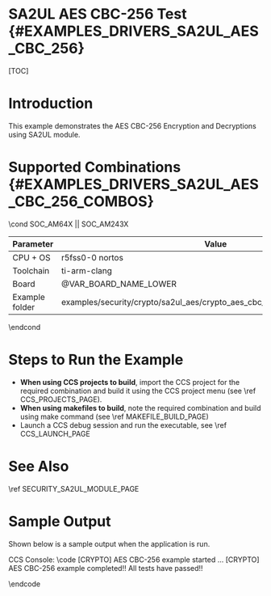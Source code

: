 # SA2UL AES CBC-256 Test {#EXAMPLES_DRIVERS_SA2UL_AES_CBC_256}

[TOC]

# Introduction

This example demonstrates the AES CBC-256 Encryption and Decryptions using SA2UL module.

# Supported Combinations {#EXAMPLES_DRIVERS_SA2UL_AES_CBC_256_COMBOS}

\cond SOC_AM64X || SOC_AM243X

 Parameter      | Value
 ---------------|-----------
 CPU + OS       | r5fss0-0 nortos
 Toolchain      | ti-arm-clang
 Board          | @VAR_BOARD_NAME_LOWER
 Example folder | examples/security/crypto/sa2ul_aes/crypto_aes_cbc_256/crypto_aes_cbc_256.c
\endcond

# Steps to Run the Example

- **When using CCS projects to build**, import the CCS project for the required combination
  and build it using the CCS project menu (see \ref CCS_PROJECTS_PAGE).
- **When using makefiles to build**, note the required combination and build using
  make command (see \ref MAKEFILE_BUILD_PAGE)
- Launch a CCS debug session and run the executable, see \ref CCS_LAUNCH_PAGE

# See Also

\ref SECURITY_SA2UL_MODULE_PAGE

# Sample Output

Shown below is a sample output when the application is run.


CCS Console:
\code
[CRYPTO] AES CBC-256 example started ...
[CRYPTO] AES CBC-256 example completed!!
All tests have passed!!

\endcode


